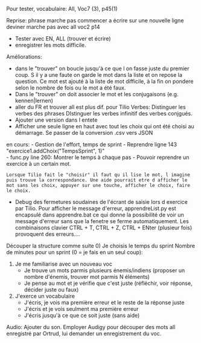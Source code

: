 Pour tester, vocabulaire: All, Voc7 (3), p45(1)

Reprise: 
phrase marche pas
commencer a écrire sur une nouvelle ligne
deviner marche pas avec all voc2 p14
- Tester avec EN, ALL (trouver et écrire)
- enregistrer les mots difficile.
  
Améliorations:
- dans le "trouver" on boucle jusqu'à ce que l on fasse juste du premier coup. S il y a une faute on garde le mot dans la liste et on repose la question. Ce mot est ajouté à la liste de mot difficile, à la fin on pondere selon le nombre de fois ou le mot a été faux.
- Dans le "trouver" on doit associer le mot et les conjugaisons (e.g. kennen|lernen)
- aller du FR et trouver all est plus dif. pour Tilio
    Verbes:
        Distinguer les verbes des phrases
        DIstinguer les verbes infinitif des verbes conjgués.
- Ajouter une version dans l entete
- Afficher une seule ligne en haut avec tout les choix qui ont été choisi au démarrage.
Se passer de la conversion .csv vers JSON
 
en cours:
    - Gestion de l'effort, temps de sprint - Reprendre ligne 143 "exercice1.addChoix("TempsSprint", 1)"  
    - func.py line 260: Montrer le temps à chaque pas
    - Pouvoir reprendre un exercice à un certain mot. 

    Lorsque Tilio fait le "choisir" il faut qu il lise le mot, l imagine puis trouve la correspondance. Une aide pourrait etre d afficher le mot sans les choix, appuyer sur une touche, afficher le choix, faire le choix. 

- Debug des fermetures soudaines de l'écrant de saisie lors d exercice par Tilio.
    Pour afficher le message d'erreur, apprendreList.py est encapsulé dans apprendre.bat ce qui donne la possibilité de voir un message d'erreur sans que la fenetre se ferme automatiquement. Les combinaisons clavier CTRL + T, CTRL + Z, CTRL + ENter (plusieur fois) provoquent des erreurs....

Découper la structure comme suite
0) Je choisis le temps du sprint
    Nombre de minutes pour un sprint (0 = je fais en un seul coup): 
1) Je me familiarise avec un nouveau voc
    - Je trouve un mots parmis plusieurs énemis/indiens (proposer un nombre d'énemis, trouver mot parmis N éléments)
    - Je pense au mot et je vérifie que c'est juste (réfléchir, voir réponse, décider juste ou faux)
2) J'exerce un vocabulaire
    - J'écris, je vois ma première erreur et le reste de la réponse juste
    - J'écris et je vois seulment ma première erreur
    - J'écris jusqu'à ce que ce soit juste (sans aide) 

Audio:
Ajouter du son. Employer Audigy pour découper des mots all enregistré par Ortrud,  lui demander un enregistrement du voc.
